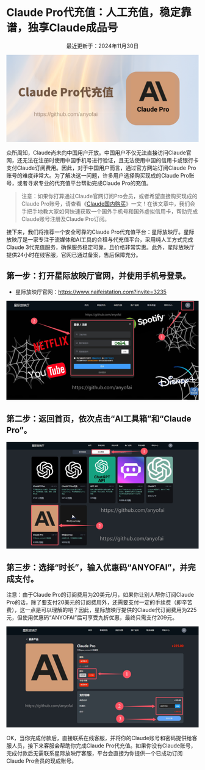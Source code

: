 # Claude Pro代充值：人工充值，稳定靠谱，独享Claude成品号

<p align="center">最近更新于：2024年11月30日</p>

![Claude Pro代充值，Claude Pro代订阅，Claude Pro代付，Claude 3代充值](https://raw.githubusercontent.com/anyofai/claude-pro-recharge/refs/heads/main/image/Claude%20Pro%E4%BB%A3%E5%85%85%E5%80%BC.png)

众所周知，Claude尚未向中国用户开放。中国用户不仅无法直接访问Claude官网，还无法在注册时使用中国手机号进行验证，且无法使用中国的信用卡或银行卡支付Claude订阅费用。因此，对于中国用户而言，通过官方网站订阅Claude Pro账号的难度非常大。为了解决这一问题，许多用户选择购买现成的Claude Pro账号，或者寻求专业的代充值平台帮助完成Claude Pro的充值。

<blockquote>

注意：如果你打算通过Claude官网订阅Pro会员，或者希望直接购买现成的Claude Pro账号，请查看《<a href="https://github.com/anyofai/claude-pro">Claude国内购买</a>》一文！在该文章中，我们会手把手地教大家如何快速获取一个国外手机号和国外虚拟信用卡，帮助完成Claude账号注册及Claude Pro订阅。

</blockquote>

接下来，我们将推荐一个安全可靠的Claude Pro代充值平台：星际放映厅。星际放映厅是一家专注于流媒体和AI工具的合租与代充值平台，采用纯人工方式完成Claude 3代充值服务，确保服务稳定可靠，且价格非常实惠。此外，星际放映厅提供24小时在线客服，官网已通过备案，售后保障充分。

## 第一步：打开星际放映厅官网，并使用手机号登录。

* 星际放映厅官网：https://www.naifeistation.com?invite=3235

![Claude Pro代充值第一步：打开星际放映厅官网，并使用手机号登录](https://raw.githubusercontent.com/anyofai/claude-pro-recharge/refs/heads/main/image/Claude%20Pro%E4%BB%A3%E5%85%85%E5%80%BC-1.jpg)

## 第二步：返回首页，依次点击“AI工具箱”和“Claude Pro”。

![Claude Pro代订阅第二步：返回首页，依次点击“AI工具箱”和“Claude Pro”](https://raw.githubusercontent.com/anyofai/claude-pro-recharge/refs/heads/main/image/Claude%20Pro%E4%BB%A3%E5%85%85%E5%80%BC-2.jpg)

## 第三步：选择“时长”，输入优惠码“ANYOFAI”，并完成支付。

注意：由于Claude Pro的订阅费用为20美元/月，如果你让别人帮你订阅Claude Pro的话，除了要支付20美元的订阅费用外，还需要支付一定的手续费（即辛苦费），这一点是可以理解的吧？因此，星际放映厅提供的Claude代订阅费用为225元，但使用优惠码“ANYOFAI”后可享受九折优惠，最终只需支付209元。

![Claude 3代充值第三步：选择“时长”，输入优惠码“ANYOFAI”，并完成支付](https://raw.githubusercontent.com/anyofai/claude-pro-recharge/refs/heads/main/image/Claude%20Pro%E4%BB%A3%E5%85%85%E5%80%BC-3.jpg)

OK，当你完成付款后，直接联系在线客服，并将你的Claude账号和密码提供给客服人员，接下来客服会帮助你完成Claude Pro代充值。如果你没有Claude账号，完成付款后无需联系星际放映厅客服，平台会直接为你提供一个已成功订阅Claude Pro会员的现成账号。

